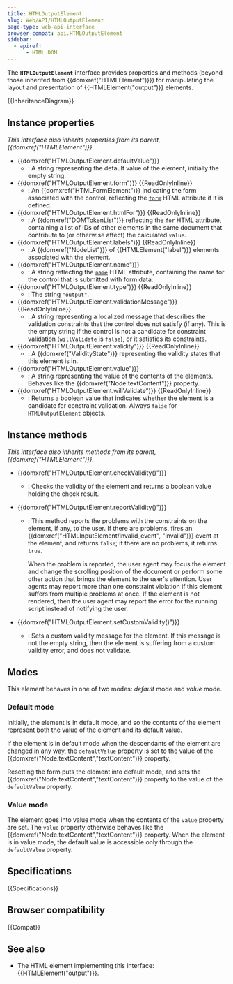 ```yaml
---
title: HTMLOutputElement
slug: Web/API/HTMLOutputElement
page-type: web-api-interface
browser-compat: api.HTMLOutputElement
sidebar:
  - apiref:
      - HTML DOM
---
```


The **`HTMLOutputElement`** interface provides properties and methods (beyond those inherited from {{domxref("HTMLElement")}}) for manipulating the layout and presentation of {{HTMLElement("output")}} elements.

{{InheritanceDiagram}}

## Instance properties

_This interface also inherits properties from its parent, {{domxref("HTMLElement")}}._

- {{domxref("HTMLOutputElement.defaultValue")}}
  - : A string representing the default value of the element, initially the empty string.
- {{domxref("HTMLOutputElement.form")}} {{ReadOnlyInline}}
  - : An {{domxref("HTMLFormElement")}} indicating the form associated with the control, reflecting the [`form`](/en-US/docs/Web/HTML/Reference/Elements/output#form) HTML attribute if it is defined.
- {{domxref("HTMLOutputElement.htmlFor")}} {{ReadOnlyInline}}
  - : A {{domxref("DOMTokenList")}} reflecting the [`for`](/en-US/docs/Web/HTML/Reference/Elements/output#for) HTML attribute, containing a list of IDs of other elements in the same document that contribute to (or otherwise affect) the calculated `value`.
- {{domxref("HTMLOutputElement.labels")}} {{ReadOnlyInline}}
  - : A {{domxref("NodeList")}} of {{HTMLElement("label")}} elements associated with the element.
- {{domxref("HTMLOutputElement.name")}}
  - : A string reflecting the [`name`](/en-US/docs/Web/HTML/Reference/Elements/output#name) HTML attribute, containing the name for the control that is submitted with form data.
- {{domxref("HTMLOutputElement.type")}} {{ReadOnlyInline}}
  - : The string `"output"`.
- {{domxref("HTMLOutputElement.validationMessage")}} {{ReadOnlyInline}}
  - : A string representing a localized message that describes the validation constraints that the control does not satisfy (if any). This is the empty string if the control is not a candidate for constraint validation (`willValidate` is `false`), or it satisfies its constraints.
- {{domxref("HTMLOutputElement.validity")}} {{ReadOnlyInline}}
  - : A {{domxref("ValidityState")}} representing the validity states that this element is in.
- {{domxref("HTMLOutputElement.value")}}
  - : A string representing the value of the contents of the elements. Behaves like the {{domxref("Node.textContent")}} property.
- {{domxref("HTMLOutputElement.willValidate")}} {{ReadOnlyInline}}
  - : Returns a boolean value that indicates whether the element is a candidate for constraint validation. Always `false` for `HTMLOutputElement` objects.

## Instance methods

_This interface also inherits methods from its parent, {{domxref("HTMLElement")}}._

- {{domxref("HTMLOutputElement.checkValidity()")}}
  - : Checks the validity of the element and returns a boolean value holding the check result.
- {{domxref("HTMLOutputElement.reportValidity()")}}
  - : This method reports the problems with the constraints on the element, if any, to the user. If there are problems, fires an {{domxref("HTMLInputElement/invalid_event", "invalid")}} event at the element, and returns `false`; if there are no problems, it returns `true`.

    When the problem is reported, the user agent may focus the element and change the scrolling position of the document or perform some other action that brings the element to the user's attention. User agents may report more than one constraint violation if this element suffers from multiple problems at once. If the element is not rendered, then the user agent may report the error for the running script instead of notifying the user.

- {{domxref("HTMLOutputElement.setCustomValidity()")}}
  - : Sets a custom validity message for the element. If this message is not the empty string, then the element is suffering from a custom validity error, and does not validate.

## Modes

This element behaves in one of two modes: _default_ mode and _value_ mode.

### Default mode

Initially, the element is in default mode, and so the contents of the element represent both the value of the element and its default value.

If the element is in default mode when the descendants of the element are changed in any way, the `defaultValue` property is set to the value of the {{domxref("Node.textContent","textContent")}} property.

Resetting the form puts the element into default mode, and sets the {{domxref("Node.textContent","textContent")}} property to the value of the `defaultValue` property.

### Value mode

The element goes into value mode when the contents of the `value` property are set. The `value` property otherwise behaves like the {{domxref("Node.textContent","textContent")}} property. When the element is in value mode, the default value is accessible only through the `defaultValue` property.

## Specifications

{{Specifications}}

## Browser compatibility

{{Compat}}

## See also

- The HTML element implementing this interface: {{HTMLElement("output")}}.
